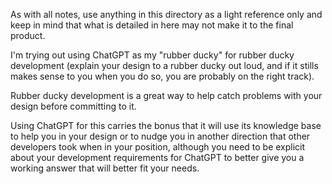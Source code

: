As with all notes, use anything in this directory as a light
reference only and keep in mind that what is detailed in here
may not make it to the final product.

I'm trying out using ChatGPT as my "rubber ducky" for
rubber ducky development (explain your design to
a rubber ducky out loud, and if it stills makes 
sense to you when you do so, you are probably
on the right track).

Rubber ducky development is a great way to help
catch problems with your design before committing to it.

Using ChatGPT for this carries the bonus that it
will use its knowledge base to help you in your
design or to nudge you in another direction that
other developers took when in your position,
although you need to be explicit about your
development requirements for ChatGPT to better
give you a working answer that will
better fit your needs.